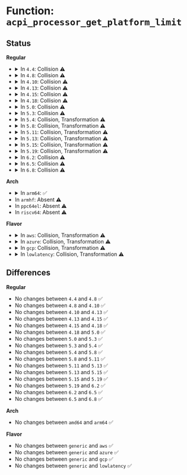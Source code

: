 # Function: <code>acpi_processor_get_platform_limit</code>

## Status
<b>Regular</b>
<ul>
<li>
<details>
<summary>In <code>4.4</code>: Collision ⚠️</summary>

```c
int acpi_processor_get_platform_limit(struct acpi_processor *pr);
```

**Collision:** Static-Static Collision

**Inline:** No

**Transformation:** False

**Instances:**

```
In drivers/acpi/processor_throttling.c (ffffffff814ad780)
Location: drivers/acpi/processor_throttling.c:288
Inline: False
Direct callers:
  - drivers/acpi/processor_throttling.c:acpi_processor_tstate_has_changed
  - drivers/acpi/processor_throttling.c:acpi_processor_get_throttling_info
```
```
In drivers/acpi/processor_perflib.c (ffffffff814aea7d)
Location: drivers/acpi/processor_perflib.c:114
Inline: False
Direct callers:
  - drivers/acpi/processor_perflib.c:acpi_processor_get_performance_info
  - drivers/acpi/processor_perflib.c:acpi_processor_ppc_has_changed
```
**Symbols:**

```
ffffffff814ad780-ffffffff814ad824: acpi_processor_get_platform_limit (STB_LOCAL)
ffffffff814aea7d-ffffffff814aeb58: acpi_processor_get_platform_limit (STB_LOCAL)
```
</details>
</li>
<li>
<details>
<summary>In <code>4.8</code>: Collision ⚠️</summary>

```c
int acpi_processor_get_platform_limit(struct acpi_processor *pr);
```

**Collision:** Static-Static Collision

**Inline:** No

**Transformation:** False

**Instances:**

```
In drivers/acpi/processor_throttling.c (ffffffff814fd0b3)
Location: drivers/acpi/processor_throttling.c:288
Inline: False
Direct callers:
  - drivers/acpi/processor_throttling.c:acpi_processor_get_throttling_info
  - drivers/acpi/processor_throttling.c:acpi_processor_tstate_has_changed
```
```
In drivers/acpi/processor_perflib.c (ffffffff814fe446)
Location: drivers/acpi/processor_perflib.c:114
Inline: False
Direct callers:
  - drivers/acpi/processor_perflib.c:acpi_processor_get_performance_info
  - drivers/acpi/processor_perflib.c:acpi_processor_ppc_has_changed
```
**Symbols:**

```
ffffffff814fd0b3-ffffffff814fd157: acpi_processor_get_platform_limit (STB_LOCAL)
ffffffff814fe446-ffffffff814fe521: acpi_processor_get_platform_limit (STB_LOCAL)
```
</details>
</li>
<li>
<details>
<summary>In <code>4.10</code>: Collision ⚠️</summary>

```c
int acpi_processor_get_platform_limit(struct acpi_processor *pr);
```

**Collision:** Static-Static Collision

**Inline:** No

**Transformation:** False

**Instances:**

```
In drivers/acpi/processor_throttling.c (ffffffff8151fd4f)
Location: drivers/acpi/processor_throttling.c:288
Inline: False
Direct callers:
  - drivers/acpi/processor_throttling.c:acpi_processor_get_throttling_info
  - drivers/acpi/processor_throttling.c:acpi_processor_tstate_has_changed
```
```
In drivers/acpi/processor_perflib.c (ffffffff8152113a)
Location: drivers/acpi/processor_perflib.c:114
Inline: False
Direct callers:
  - drivers/acpi/processor_perflib.c:acpi_processor_get_performance_info
  - drivers/acpi/processor_perflib.c:acpi_processor_ppc_has_changed
```
**Symbols:**

```
ffffffff8151fd4f-ffffffff8151fdf3: acpi_processor_get_platform_limit (STB_LOCAL)
ffffffff8152113a-ffffffff81521215: acpi_processor_get_platform_limit (STB_LOCAL)
```
</details>
</li>
<li>
<details>
<summary>In <code>4.13</code>: Collision ⚠️</summary>

```c
int acpi_processor_get_platform_limit(struct acpi_processor *pr);
```

**Collision:** Static-Static Collision

**Inline:** No

**Transformation:** False

**Instances:**

```
In drivers/acpi/processor_throttling.c (ffffffff81531370)
Location: drivers/acpi/processor_throttling.c:288
Inline: False
Direct callers:
  - drivers/acpi/processor_throttling.c:acpi_processor_get_throttling_info
  - drivers/acpi/processor_throttling.c:acpi_processor_tstate_has_changed
```
```
In drivers/acpi/processor_perflib.c (ffffffff815329d0)
Location: drivers/acpi/processor_perflib.c:112
Inline: False
Direct callers:
  - drivers/acpi/processor_perflib.c:acpi_processor_get_performance_info
  - drivers/acpi/processor_perflib.c:acpi_processor_ppc_has_changed
```
**Symbols:**

```
ffffffff81531370-ffffffff81531418: acpi_processor_get_platform_limit (STB_LOCAL)
ffffffff815329d0-ffffffff81532aa4: acpi_processor_get_platform_limit (STB_LOCAL)
```
</details>
</li>
<li>
<details>
<summary>In <code>4.15</code>: Collision ⚠️</summary>

```c
int acpi_processor_get_platform_limit(struct acpi_processor *pr);
```

**Collision:** Static-Static Collision

**Inline:** No

**Transformation:** False

**Instances:**

```
In drivers/acpi/processor_throttling.c (ffffffff815923d0)
Location: drivers/acpi/processor_throttling.c:288
Inline: False
Direct callers:
  - drivers/acpi/processor_throttling.c:acpi_processor_get_throttling_info
  - drivers/acpi/processor_throttling.c:acpi_processor_tstate_has_changed
```
```
In drivers/acpi/processor_perflib.c (ffffffff81593f80)
Location: drivers/acpi/processor_perflib.c:112
Inline: False
Direct callers:
  - drivers/acpi/processor_perflib.c:acpi_processor_ppc_has_changed
```
**Symbols:**

```
ffffffff815923d0-ffffffff81592478: acpi_processor_get_platform_limit (STB_LOCAL)
ffffffff81593f80-ffffffff81594054: acpi_processor_get_platform_limit (STB_LOCAL)
```
</details>
</li>
<li>
<details>
<summary>In <code>4.18</code>: Collision ⚠️</summary>

```c
int acpi_processor_get_platform_limit(struct acpi_processor *pr);
```

**Collision:** Static-Static Collision

**Inline:** No

**Transformation:** False

**Instances:**

```
In drivers/acpi/processor_throttling.c (ffffffff815c9820)
Location: drivers/acpi/processor_throttling.c:288
Inline: False
Direct callers:
  - drivers/acpi/processor_throttling.c:acpi_processor_get_throttling_info
  - drivers/acpi/processor_throttling.c:acpi_processor_tstate_has_changed
```
```
In drivers/acpi/processor_perflib.c (ffffffff815cb400)
Location: drivers/acpi/processor_perflib.c:112
Inline: False
Direct callers:
  - drivers/acpi/processor_perflib.c:acpi_processor_get_performance_info
  - drivers/acpi/processor_perflib.c:acpi_processor_ppc_has_changed
```
**Symbols:**

```
ffffffff815c9820-ffffffff815c98c8: acpi_processor_get_platform_limit (STB_LOCAL)
ffffffff815cb400-ffffffff815cb4d4: acpi_processor_get_platform_limit (STB_LOCAL)
```
</details>
</li>
<li>
<details>
<summary>In <code>5.0</code>: Collision ⚠️</summary>

```c
int acpi_processor_get_platform_limit(struct acpi_processor *pr);
```

**Collision:** Static-Static Collision

**Inline:** No

**Transformation:** False

**Instances:**

```
In drivers/acpi/processor_throttling.c (ffffffff815e2e00)
Location: drivers/acpi/processor_throttling.c:288
Inline: False
Direct callers:
  - drivers/acpi/processor_throttling.c:acpi_processor_get_throttling_info
  - drivers/acpi/processor_throttling.c:acpi_processor_tstate_has_changed
```
```
In drivers/acpi/processor_perflib.c (ffffffff815e49e0)
Location: drivers/acpi/processor_perflib.c:112
Inline: False
Direct callers:
  - drivers/acpi/processor_perflib.c:acpi_processor_get_performance_info
  - drivers/acpi/processor_perflib.c:acpi_processor_ppc_has_changed
```
**Symbols:**

```
ffffffff815e2e00-ffffffff815e2ea8: acpi_processor_get_platform_limit (STB_LOCAL)
ffffffff815e49e0-ffffffff815e4ab4: acpi_processor_get_platform_limit (STB_LOCAL)
```
</details>
</li>
<li>
<details>
<summary>In <code>5.3</code>: Collision ⚠️</summary>

```c
int acpi_processor_get_platform_limit(struct acpi_processor *pr);
```

**Collision:** Static-Static Collision

**Inline:** No

**Transformation:** False

**Instances:**

```
In drivers/acpi/processor_throttling.c (ffffffff81614990)
Location: drivers/acpi/processor_throttling.c:275
Inline: False
Direct callers:
  - drivers/acpi/processor_throttling.c:acpi_processor_get_throttling_info
  - drivers/acpi/processor_throttling.c:acpi_processor_tstate_has_changed
```
```
In drivers/acpi/processor_perflib.c (ffffffff816165c0)
Location: drivers/acpi/processor_perflib.c:99
Inline: False
Direct callers:
  - drivers/acpi/processor_perflib.c:acpi_processor_get_performance_info
  - drivers/acpi/processor_perflib.c:acpi_processor_ppc_has_changed
```
**Symbols:**

```
ffffffff81614990-ffffffff81614a38: acpi_processor_get_platform_limit (STB_LOCAL)
ffffffff816165c0-ffffffff81616694: acpi_processor_get_platform_limit (STB_LOCAL)
```
</details>
</li>
<li>
<details>
<summary>In <code>5.4</code>: Collision, Transformation ⚠️</summary>

```c
int acpi_processor_get_platform_limit(struct acpi_processor *pr);
```

**Collision:** Static-Static Collision

**Inline:** No

**Transformation:** True

**Instances:**

```
In drivers/acpi/processor_throttling.c (ffffffff81635e80)
Location: drivers/acpi/processor_throttling.c:275
Inline: False
Direct callers:
  - drivers/acpi/processor_throttling.c:acpi_processor_get_throttling_info
  - drivers/acpi/processor_throttling.c:acpi_processor_tstate_has_changed
```
```
In drivers/acpi/processor_perflib.c (0)
Location: drivers/acpi/processor_perflib.c:55
Inline: False
Direct callers:
  - drivers/acpi/processor_perflib.c:acpi_processor_get_performance_info
  - drivers/acpi/processor_perflib.c:acpi_processor_ppc_has_changed
```
**Symbols:**

```
ffffffff81635e80-ffffffff81635f28: acpi_processor_get_platform_limit (STB_LOCAL)
ffffffff81637b90-ffffffff81637cb9: acpi_processor_get_platform_limit (STB_LOCAL)
ffffffff81638cd3-ffffffff81638ceb: acpi_processor_get_platform_limit.cold (STB_LOCAL)
```
</details>
</li>
<li>
<details>
<summary>In <code>5.8</code>: Collision, Transformation ⚠️</summary>

```c
int acpi_processor_get_platform_limit(struct acpi_processor *pr);
```

**Collision:** Static-Static Collision

**Inline:** No

**Transformation:** True

**Instances:**

```
In drivers/acpi/processor_throttling.c (ffffffff816e2a80)
Location: drivers/acpi/processor_throttling.c:275
Inline: False
Direct callers:
  - drivers/acpi/processor_throttling.c:acpi_processor_get_throttling_info
  - drivers/acpi/processor_throttling.c:acpi_processor_tstate_has_changed
```
```
In drivers/acpi/processor_perflib.c (0)
Location: drivers/acpi/processor_perflib.c:55
Inline: False
Direct callers:
  - drivers/acpi/processor_perflib.c:acpi_processor_get_performance_info
  - drivers/acpi/processor_perflib.c:acpi_processor_ppc_has_changed
```
**Symbols:**

```
ffffffff816e2a80-ffffffff816e2b27: acpi_processor_get_platform_limit (STB_LOCAL)
ffffffff816e4900-ffffffff816e4a29: acpi_processor_get_platform_limit (STB_LOCAL)
ffffffff816e5a63-ffffffff816e5a7b: acpi_processor_get_platform_limit.cold (STB_LOCAL)
```
</details>
</li>
<li>
<details>
<summary>In <code>5.11</code>: Collision, Transformation ⚠️</summary>

```c
int acpi_processor_get_platform_limit(struct acpi_processor *pr);
```

**Collision:** Static-Static Collision

**Inline:** No

**Transformation:** True

**Instances:**

```
In drivers/acpi/processor_throttling.c (ffffffff817006e0)
Location: drivers/acpi/processor_throttling.c:274
Inline: False
Direct callers:
  - drivers/acpi/processor_throttling.c:acpi_processor_get_throttling_info
  - drivers/acpi/processor_throttling.c:acpi_processor_tstate_has_changed
```
```
In drivers/acpi/processor_perflib.c (0)
Location: drivers/acpi/processor_perflib.c:54
Inline: False
Direct callers:
  - drivers/acpi/processor_perflib.c:acpi_processor_get_performance_info
  - drivers/acpi/processor_perflib.c:acpi_processor_ppc_has_changed
```
**Symbols:**

```
ffffffff817006e0-ffffffff81700787: acpi_processor_get_platform_limit (STB_LOCAL)
ffffffff81702390-ffffffff817024b9: acpi_processor_get_platform_limit (STB_LOCAL)
ffffffff81c02cd1-ffffffff81c02ce9: acpi_processor_get_platform_limit.cold (STB_LOCAL)
```
</details>
</li>
<li>
<details>
<summary>In <code>5.13</code>: Collision, Transformation ⚠️</summary>

```c
int acpi_processor_get_platform_limit(struct acpi_processor *pr);
```

**Collision:** Static-Static Collision

**Inline:** No

**Transformation:** True

**Instances:**

```
In drivers/acpi/processor_throttling.c (ffffffff816e2110)
Location: drivers/acpi/processor_throttling.c:270
Inline: False
Direct callers:
  - drivers/acpi/processor_throttling.c:acpi_processor_get_throttling_info
  - drivers/acpi/processor_throttling.c:acpi_processor_tstate_has_changed
```
```
In drivers/acpi/processor_perflib.c (0)
Location: drivers/acpi/processor_perflib.c:52
Inline: False
Direct callers:
  - drivers/acpi/processor_perflib.c:acpi_processor_get_performance_info
  - drivers/acpi/processor_perflib.c:acpi_processor_ppc_has_changed
```
**Symbols:**

```
ffffffff816e2110-ffffffff816e21ae: acpi_processor_get_platform_limit (STB_LOCAL)
ffffffff816e3c80-ffffffff816e3da0: acpi_processor_get_platform_limit (STB_LOCAL)
ffffffff81bf4718-ffffffff81bf4730: acpi_processor_get_platform_limit.cold (STB_LOCAL)
```
</details>
</li>
<li>
<details>
<summary>In <code>5.15</code>: Collision, Transformation ⚠️</summary>

```c
int acpi_processor_get_platform_limit(struct acpi_processor *pr);
```

**Collision:** Static-Static Collision

**Inline:** No

**Transformation:** True

**Instances:**

```
In drivers/acpi/processor_throttling.c (ffffffff8175a8e0)
Location: drivers/acpi/processor_throttling.c:266
Inline: False
Direct callers:
  - drivers/acpi/processor_throttling.c:acpi_processor_get_throttling_info
  - drivers/acpi/processor_throttling.c:acpi_processor_tstate_has_changed
```
```
In drivers/acpi/processor_perflib.c (0)
Location: drivers/acpi/processor_perflib.c:52
Inline: False
Direct callers:
  - drivers/acpi/processor_perflib.c:acpi_processor_get_performance_info
  - drivers/acpi/processor_perflib.c:acpi_processor_ppc_has_changed
```
**Symbols:**

```
ffffffff8175a8e0-ffffffff8175a97e: acpi_processor_get_platform_limit (STB_LOCAL)
ffffffff8175c900-ffffffff8175ca1d: acpi_processor_get_platform_limit (STB_LOCAL)
ffffffff81cf1835-ffffffff81cf184d: acpi_processor_get_platform_limit.cold (STB_LOCAL)
```
</details>
</li>
<li>
<details>
<summary>In <code>5.19</code>: Collision, Transformation ⚠️</summary>

```c
int acpi_processor_get_platform_limit(struct acpi_processor *pr);
```

**Collision:** Static-Static Collision

**Inline:** No

**Transformation:** True

**Instances:**

```
In drivers/acpi/processor_throttling.c (ffffffff8188e030)
Location: drivers/acpi/processor_throttling.c:266
Inline: False
Direct callers:
  - drivers/acpi/processor_throttling.c:acpi_processor_get_throttling_info
  - drivers/acpi/processor_throttling.c:acpi_processor_tstate_has_changed
```
```
In drivers/acpi/processor_perflib.c (0)
Location: drivers/acpi/processor_perflib.c:52
Inline: False
Direct callers:
  - drivers/acpi/processor_perflib.c:acpi_processor_get_performance_info
  - drivers/acpi/processor_perflib.c:acpi_processor_ppc_has_changed
```
**Symbols:**

```
ffffffff8188e030-ffffffff8188e0d4: acpi_processor_get_platform_limit (STB_LOCAL)
ffffffff8188ff30-ffffffff8189005b: acpi_processor_get_platform_limit (STB_LOCAL)
ffffffff81eb97e5-ffffffff81eb97fb: acpi_processor_get_platform_limit.cold (STB_LOCAL)
```
</details>
</li>
<li>
<details>
<summary>In <code>6.2</code>: Collision ⚠️</summary>

```c
int acpi_processor_get_platform_limit(struct acpi_processor *pr);
```

**Collision:** Static-Static Collision

**Inline:** No

**Transformation:** False

**Instances:**

```
In drivers/acpi/processor_throttling.c (ffffffff819d5690)
Location: drivers/acpi/processor_throttling.c:264
Inline: False
Direct callers:
  - drivers/acpi/processor_throttling.c:acpi_processor_get_throttling_info
  - drivers/acpi/processor_throttling.c:acpi_processor_tstate_has_changed
```
```
In drivers/acpi/processor_perflib.c (ffffffff819d7460)
Location: drivers/acpi/processor_perflib.c:52
Inline: False
Direct callers:
  - drivers/acpi/processor_perflib.c:acpi_processor_get_performance_info
  - drivers/acpi/processor_perflib.c:acpi_processor_ppc_has_changed
```
**Symbols:**

```
ffffffff819d5690-ffffffff819d5734: acpi_processor_get_platform_limit (STB_LOCAL)
ffffffff819d7460-ffffffff819d759d: acpi_processor_get_platform_limit (STB_LOCAL)
```
</details>
</li>
<li>
<details>
<summary>In <code>6.5</code>: Collision ⚠️</summary>

```c
int acpi_processor_get_platform_limit(struct acpi_processor *pr);
```

**Collision:** Static-Static Collision

**Inline:** No

**Transformation:** False

**Instances:**

```
In drivers/acpi/processor_throttling.c (ffffffff81a1cfe0)
Location: drivers/acpi/processor_throttling.c:264
Inline: False
Direct callers:
  - drivers/acpi/processor_throttling.c:acpi_processor_get_throttling_info
  - drivers/acpi/processor_throttling.c:acpi_processor_tstate_has_changed
```
```
In drivers/acpi/processor_perflib.c (ffffffff81a1ee20)
Location: drivers/acpi/processor_perflib.c:52
Inline: False
Direct callers:
  - drivers/acpi/processor_perflib.c:acpi_processor_get_performance_info
  - drivers/acpi/processor_perflib.c:acpi_processor_ppc_has_changed
```
**Symbols:**

```
ffffffff81a1cfe0-ffffffff81a1d084: acpi_processor_get_platform_limit (STB_LOCAL)
ffffffff81a1ee20-ffffffff81a1ef96: acpi_processor_get_platform_limit (STB_LOCAL)
```
</details>
</li>
<li>
<details>
<summary>In <code>6.8</code>: Collision ⚠️</summary>

```c
int acpi_processor_get_platform_limit(struct acpi_processor *pr);
```

**Collision:** Static-Static Collision

**Inline:** No

**Transformation:** False

**Instances:**

```
In drivers/acpi/processor_throttling.c (ffffffff81a682f0)
Location: drivers/acpi/processor_throttling.c:264
Inline: False
Direct callers:
  - drivers/acpi/processor_throttling.c:acpi_processor_get_throttling_info
  - drivers/acpi/processor_throttling.c:acpi_processor_tstate_has_changed
```
```
In drivers/acpi/processor_perflib.c (ffffffff81a6a140)
Location: drivers/acpi/processor_perflib.c:52
Inline: False
Direct callers:
  - drivers/acpi/processor_perflib.c:acpi_processor_get_performance_info
  - drivers/acpi/processor_perflib.c:acpi_processor_ppc_has_changed
```
**Symbols:**

```
ffffffff81a682f0-ffffffff81a68394: acpi_processor_get_platform_limit (STB_LOCAL)
ffffffff81a6a140-ffffffff81a6a2b6: acpi_processor_get_platform_limit (STB_LOCAL)
```
</details>
</li>
</ul>
<b>Arch</b>
<ul>
<li>
<details>
<summary>In <code>arm64</code>: ✅</summary>

```c
int acpi_processor_get_platform_limit(struct acpi_processor *pr);
```

**Collision:** Unique Static

**Inline:** No

**Transformation:** False

**Instances:**

```
In drivers/acpi/processor_perflib.c (ffff8000107a3120)
Location: drivers/acpi/processor_perflib.c:55
Inline: False
Direct callers:
  - drivers/acpi/processor_perflib.c:acpi_processor_ppc_has_changed
```
**Symbols:**

```
ffff8000107a3120-ffff8000107a3274: acpi_processor_get_platform_limit (STB_LOCAL)
```
</details>
</li>
<li>
In <code>armhf</code>: Absent ⚠️
</li>
<li>
In <code>ppc64el</code>: Absent ⚠️
</li>
<li>
In <code>riscv64</code>: Absent ⚠️
</li>
</ul>
<b>Flavor</b>
<ul>
<li>
<details>
<summary>In <code>aws</code>: Collision, Transformation ⚠️</summary>

```c
int acpi_processor_get_platform_limit(struct acpi_processor *pr);
```

**Collision:** Static-Static Collision

**Inline:** No

**Transformation:** True

**Instances:**

```
In drivers/acpi/processor_throttling.c (ffffffff816055f0)
Location: drivers/acpi/processor_throttling.c:275
Inline: False
Direct callers:
  - drivers/acpi/processor_throttling.c:acpi_processor_get_throttling_info
  - drivers/acpi/processor_throttling.c:acpi_processor_tstate_has_changed
```
```
In drivers/acpi/processor_perflib.c (0)
Location: drivers/acpi/processor_perflib.c:55
Inline: False
Direct callers:
  - drivers/acpi/processor_perflib.c:acpi_processor_get_performance_info
  - drivers/acpi/processor_perflib.c:acpi_processor_ppc_has_changed
```
**Symbols:**

```
ffffffff816055f0-ffffffff81605698: acpi_processor_get_platform_limit (STB_LOCAL)
ffffffff81606dc0-ffffffff81606ee9: acpi_processor_get_platform_limit (STB_LOCAL)
ffffffff81607cf8-ffffffff81607d10: acpi_processor_get_platform_limit.cold (STB_LOCAL)
```
</details>
</li>
<li>
<details>
<summary>In <code>azure</code>: Collision, Transformation ⚠️</summary>

```c
int acpi_processor_get_platform_limit(struct acpi_processor *pr);
```

**Collision:** Static-Static Collision

**Inline:** No

**Transformation:** True

**Instances:**

```
In drivers/acpi/processor_throttling.c (ffffffff815f0690)
Location: drivers/acpi/processor_throttling.c:275
Inline: False
Direct callers:
  - drivers/acpi/processor_throttling.c:acpi_processor_get_throttling_info
  - drivers/acpi/processor_throttling.c:acpi_processor_tstate_has_changed
```
```
In drivers/acpi/processor_perflib.c (0)
Location: drivers/acpi/processor_perflib.c:55
Inline: False
Direct callers:
  - drivers/acpi/processor_perflib.c:acpi_processor_get_performance_info
  - drivers/acpi/processor_perflib.c:acpi_processor_ppc_has_changed
```
**Symbols:**

```
ffffffff815f0690-ffffffff815f0738: acpi_processor_get_platform_limit (STB_LOCAL)
ffffffff815f1e90-ffffffff815f1fb9: acpi_processor_get_platform_limit (STB_LOCAL)
ffffffff815f2df8-ffffffff815f2e10: acpi_processor_get_platform_limit.cold (STB_LOCAL)
```
</details>
</li>
<li>
<details>
<summary>In <code>gcp</code>: Collision, Transformation ⚠️</summary>

```c
int acpi_processor_get_platform_limit(struct acpi_processor *pr);
```

**Collision:** Static-Static Collision

**Inline:** No

**Transformation:** True

**Instances:**

```
In drivers/acpi/processor_throttling.c (ffffffff8162a160)
Location: drivers/acpi/processor_throttling.c:275
Inline: False
Direct callers:
  - drivers/acpi/processor_throttling.c:acpi_processor_get_throttling_info
  - drivers/acpi/processor_throttling.c:acpi_processor_tstate_has_changed
```
```
In drivers/acpi/processor_perflib.c (0)
Location: drivers/acpi/processor_perflib.c:55
Inline: False
Direct callers:
  - drivers/acpi/processor_perflib.c:acpi_processor_get_performance_info
  - drivers/acpi/processor_perflib.c:acpi_processor_ppc_has_changed
```
**Symbols:**

```
ffffffff8162a160-ffffffff8162a208: acpi_processor_get_platform_limit (STB_LOCAL)
ffffffff8162be70-ffffffff8162bf99: acpi_processor_get_platform_limit (STB_LOCAL)
ffffffff8162cfb3-ffffffff8162cfcb: acpi_processor_get_platform_limit.cold (STB_LOCAL)
```
</details>
</li>
<li>
<details>
<summary>In <code>lowlatency</code>: Collision, Transformation ⚠️</summary>

```c
int acpi_processor_get_platform_limit(struct acpi_processor *pr);
```

**Collision:** Static-Static Collision

**Inline:** No

**Transformation:** True

**Instances:**

```
In drivers/acpi/processor_throttling.c (ffffffff81644000)
Location: drivers/acpi/processor_throttling.c:275
Inline: False
Direct callers:
  - drivers/acpi/processor_throttling.c:acpi_processor_get_throttling_info
  - drivers/acpi/processor_throttling.c:acpi_processor_tstate_has_changed
```
```
In drivers/acpi/processor_perflib.c (0)
Location: drivers/acpi/processor_perflib.c:55
Inline: False
Direct callers:
  - drivers/acpi/processor_perflib.c:acpi_processor_get_performance_info
  - drivers/acpi/processor_perflib.c:acpi_processor_ppc_has_changed
```
**Symbols:**

```
ffffffff81644000-ffffffff816440a8: acpi_processor_get_platform_limit (STB_LOCAL)
ffffffff81645d10-ffffffff81645e39: acpi_processor_get_platform_limit (STB_LOCAL)
ffffffff81646e53-ffffffff81646e6b: acpi_processor_get_platform_limit.cold (STB_LOCAL)
```
</details>
</li>
</ul>

## Differences
<b>Regular</b>
<ul>
<li>
No changes between <code>4.4</code> and <code>4.8</code> ✅
</li>
<li>
No changes between <code>4.8</code> and <code>4.10</code> ✅
</li>
<li>
No changes between <code>4.10</code> and <code>4.13</code> ✅
</li>
<li>
No changes between <code>4.13</code> and <code>4.15</code> ✅
</li>
<li>
No changes between <code>4.15</code> and <code>4.18</code> ✅
</li>
<li>
No changes between <code>4.18</code> and <code>5.0</code> ✅
</li>
<li>
No changes between <code>5.0</code> and <code>5.3</code> ✅
</li>
<li>
No changes between <code>5.3</code> and <code>5.4</code> ✅
</li>
<li>
No changes between <code>5.4</code> and <code>5.8</code> ✅
</li>
<li>
No changes between <code>5.8</code> and <code>5.11</code> ✅
</li>
<li>
No changes between <code>5.11</code> and <code>5.13</code> ✅
</li>
<li>
No changes between <code>5.13</code> and <code>5.15</code> ✅
</li>
<li>
No changes between <code>5.15</code> and <code>5.19</code> ✅
</li>
<li>
No changes between <code>5.19</code> and <code>6.2</code> ✅
</li>
<li>
No changes between <code>6.2</code> and <code>6.5</code> ✅
</li>
<li>
No changes between <code>6.5</code> and <code>6.8</code> ✅
</li>
</ul>
<b>Arch</b>
<ul>
<li>
No changes between <code>amd64</code> and <code>arm64</code> ✅
</li>
</ul>
<b>Flavor</b>
<ul>
<li>
No changes between <code>generic</code> and <code>aws</code> ✅
</li>
<li>
No changes between <code>generic</code> and <code>azure</code> ✅
</li>
<li>
No changes between <code>generic</code> and <code>gcp</code> ✅
</li>
<li>
No changes between <code>generic</code> and <code>lowlatency</code> ✅
</li>
</ul>
